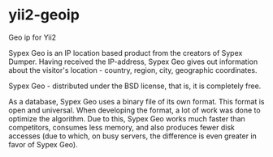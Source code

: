 # yii2-geoip
Geo ip for Yii2

Sypex Geo is an IP location based product from the creators of Sypex Dumper. Having received the IP-address, Sypex Geo gives out information about the visitor's location - country, region, city, geographic coordinates.

Sypex Geo - distributed under the BSD license, that is, it is completely free.

As a database, Sypex Geo uses a binary file of its own format. This format is open and universal. When developing the format, a lot of work was done to optimize the algorithm. Due to this, Sypex Geo works much faster than competitors, consumes less memory, and also produces fewer disk accesses (due to which, on busy servers, the difference is even greater in favor of Sypex Geo).


